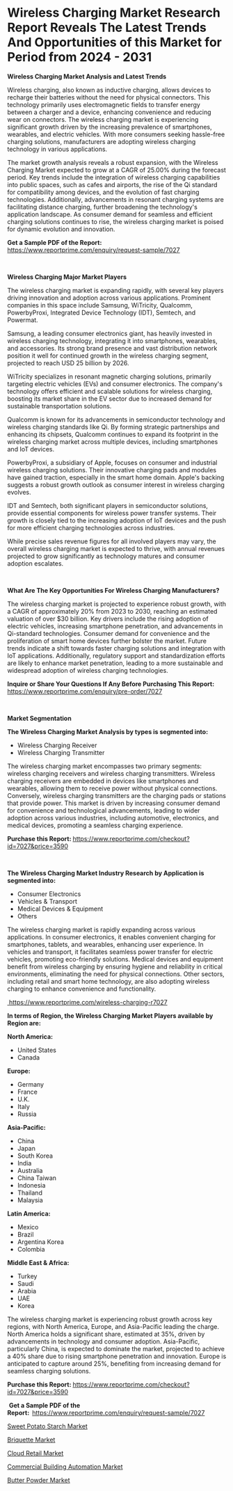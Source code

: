 <p><h1>Wireless Charging Market Research Report Reveals The Latest Trends And Opportunities of this Market for Period from 2024 - 2031</h1></p><p><strong>Wireless Charging Market Analysis and Latest Trends</strong></p>
<p><p>Wireless charging, also known as inductive charging, allows devices to recharge their batteries without the need for physical connectors. This technology primarily uses electromagnetic fields to transfer energy between a charger and a device, enhancing convenience and reducing wear on connectors. The wireless charging market is experiencing significant growth driven by the increasing prevalence of smartphones, wearables, and electric vehicles. With more consumers seeking hassle-free charging solutions, manufacturers are adopting wireless charging technology in various applications.</p><p>The market growth analysis reveals a robust expansion, with the Wireless Charging Market expected to grow at a CAGR of 25.00% during the forecast period. Key trends include the integration of wireless charging capabilities into public spaces, such as cafes and airports, the rise of the Qi standard for compatibility among devices, and the evolution of fast charging technologies. Additionally, advancements in resonant charging systems are facilitating distance charging, further broadening the technology's application landscape. As consumer demand for seamless and efficient charging solutions continues to rise, the wireless charging market is poised for dynamic evolution and innovation.</p></p>
<p><strong>Get a Sample PDF of the Report:&nbsp;</strong> <a href="https://www.reportprime.com/enquiry/request-sample/7027?utm_campaign=83&utm_medium=2&utm_source=Github&utm_content=ia&utm_term=15112024&utm_id=wireless-charging">https://www.reportprime.com/enquiry/request-sample/7027</a></p>
<p>&nbsp;</p>
<p><strong>Wireless Charging Major Market Players</strong></p>
<p><p>The wireless charging market is expanding rapidly, with several key players driving innovation and adoption across various applications. Prominent companies in this space include Samsung, WiTricity, Qualcomm, PowerbyProxi, Integrated Device Technology (IDT), Semtech, and Powermat. </p><p>Samsung, a leading consumer electronics giant, has heavily invested in wireless charging technology, integrating it into smartphones, wearables, and accessories. Its strong brand presence and vast distribution network position it well for continued growth in the wireless charging segment, projected to reach USD 25 billion by 2026.</p><p>WiTricity specializes in resonant magnetic charging solutions, primarily targeting electric vehicles (EVs) and consumer electronics. The company's technology offers efficient and scalable solutions for wireless charging, boosting its market share in the EV sector due to increased demand for sustainable transportation solutions. </p><p>Qualcomm is known for its advancements in semiconductor technology and wireless charging standards like Qi. By forming strategic partnerships and enhancing its chipsets, Qualcomm continues to expand its footprint in the wireless charging market across multiple devices, including smartphones and IoT devices.</p><p>PowerbyProxi, a subsidiary of Apple, focuses on consumer and industrial wireless charging solutions. Their innovative charging pads and modules have gained traction, especially in the smart home domain. Apple's backing suggests a robust growth outlook as consumer interest in wireless charging evolves.</p><p>IDT and Semtech, both significant players in semiconductor solutions, provide essential components for wireless power transfer systems. Their growth is closely tied to the increasing adoption of IoT devices and the push for more efficient charging technologies across industries.</p><p>While precise sales revenue figures for all involved players may vary, the overall wireless charging market is expected to thrive, with annual revenues projected to grow significantly as technology matures and consumer adoption escalates.</p></p>
<p>&nbsp;</p>
<p><strong>What Are The Key Opportunities For Wireless Charging Manufacturers?</strong></p>
<p><p>The wireless charging market is projected to experience robust growth, with a CAGR of approximately 20% from 2023 to 2030, reaching an estimated valuation of over $30 billion. Key drivers include the rising adoption of electric vehicles, increasing smartphone penetration, and advancements in Qi-standard technologies. Consumer demand for convenience and the proliferation of smart home devices further bolster the market. Future trends indicate a shift towards faster charging solutions and integration with IoT applications. Additionally, regulatory support and standardization efforts are likely to enhance market penetration, leading to a more sustainable and widespread adoption of wireless charging technologies.</p></p>
<p><strong>Inquire or Share Your Questions If Any Before Purchasing This Report:</strong> <a href="https://www.reportprime.com/enquiry/pre-order/7027?utm_campaign=83&utm_medium=2&utm_source=Github&utm_content=ia&utm_term=15112024&utm_id=wireless-charging">https://www.reportprime.com/enquiry/pre-order/7027</a></p>
<p>&nbsp;</p>
<p><strong>Market Segmentation</strong></p>
<p><strong>The Wireless Charging Market Analysis by types is segmented into:</strong></p>
<p><ul><li>Wireless Charging Receiver</li><li>Wireless Charging Transmitter</li></ul></p>
<p><p>The wireless charging market encompasses two primary segments: wireless charging receivers and wireless charging transmitters. Wireless charging receivers are embedded in devices like smartphones and wearables, allowing them to receive power without physical connections. Conversely, wireless charging transmitters are the charging pads or stations that provide power. This market is driven by increasing consumer demand for convenience and technological advancements, leading to wider adoption across various industries, including automotive, electronics, and medical devices, promoting a seamless charging experience.</p></p>
<p><strong>Purchase this Report:&nbsp;</strong><a href="https://www.reportprime.com/checkout?id=7027&price=3590&utm_campaign=83&utm_medium=2&utm_source=Github&utm_content=ia&utm_term=15112024&utm_id=wireless-charging">https://www.reportprime.com/checkout?id=7027&price=3590</a></p>
<p>&nbsp;</p>
<p><strong>The Wireless Charging Market Industry Research by Application is segmented into:</strong></p>
<p><ul><li>Consumer Electronics</li><li>Vehicles & Transport</li><li>Medical Devices & Equipment</li><li>Others</li></ul></p>
<p><p>The wireless charging market is rapidly expanding across various applications. In consumer electronics, it enables convenient charging for smartphones, tablets, and wearables, enhancing user experience. In vehicles and transport, it facilitates seamless power transfer for electric vehicles, promoting eco-friendly solutions. Medical devices and equipment benefit from wireless charging by ensuring hygiene and reliability in critical environments, eliminating the need for physical connections. Other sectors, including retail and smart home technology, are also adopting wireless charging to enhance convenience and functionality.</p></p>
<p><a href="https://www.reportprime.com/wireless-charging-r7027?utm_campaign=83&utm_medium=2&utm_source=Github&utm_content=ia&utm_term=15112024&utm_id=wireless-charging">&nbsp;https://www.reportprime.com/wireless-charging-r7027</a></p>
<p><strong>In terms of Region, the Wireless Charging Market Players available by Region are:</strong></p>
<p>
    <p> <strong> North America: </strong>
        <ul>
            <li>United States</li>
            <li>Canada</li>
        </ul>
        </p> 
    <p> <strong> Europe: </strong>
        <ul>
            <li>Germany</li>
            <li>France</li>
            <li>U.K.</li>
            <li>Italy</li>
            <li>Russia</li>
        </ul>
        </p> 
    <p> <strong> Asia-Pacific: </strong>
        <ul>
            <li>China</li>
            <li>Japan</li>
            <li>South Korea</li>
            <li>India</li>
            <li>Australia</li>
            <li>China Taiwan</li>
            <li>Indonesia</li>
            <li>Thailand</li>
            <li>Malaysia</li>
        </ul>
        </p> 
    <p> <strong> Latin America: </strong>
        <ul>
            <li>Mexico</li>
            <li>Brazil</li>
            <li>Argentina Korea</li>
            <li>Colombia</li>
        </ul>
        </p> 
    <p> <strong> Middle East & Africa: </strong>
        <ul>
            <li>Turkey</li>
            <li>Saudi</li>
            <li>Arabia</li>
            <li>UAE</li>
            <li>Korea</li>
        </ul>
    </p>
    </p>
<p><p>The wireless charging market is experiencing robust growth across key regions, with North America, Europe, and Asia-Pacific leading the charge. North America holds a significant share, estimated at 35%, driven by advancements in technology and consumer adoption. Asia-Pacific, particularly China, is expected to dominate the market, projected to achieve a 40% share due to rising smartphone penetration and innovation. Europe is anticipated to capture around 25%, benefiting from increasing demand for seamless charging solutions.</p></p>
<p><strong>Purchase this Report: </strong><a href="https://www.reportprime.com/checkout?id=7027&price=3590&utm_campaign=83&utm_medium=2&utm_source=Github&utm_content=ia&utm_term=15112024&utm_id=wireless-charging">https://www.reportprime.com/checkout?id=7027&price=3590</a></p>
<p>&nbsp;<strong>Get a Sample PDF of the Report:&nbsp;&nbsp;</strong><a href="https://www.reportprime.com/enquiry/request-sample/7027?utm_campaign=83&utm_medium=2&utm_source=Github&utm_content=ia&utm_term=15112024&utm_id=wireless-charging">https://www.reportprime.com/enquiry/request-sample/7027</a></p>
<p><strong></strong></p>
<p><p><a href="https://www.linkedin.com/pulse/pioneering-growth-analyzing-global-sweet-potato-starch-market-mpakc?utm_campaign=83&utm_medium=2&utm_source=Github&utm_content=ia&utm_term=15112024&utm_id=wireless-charging">Sweet Potato Starch Market</a></p><p><a href="https://www.linkedin.com/pulse/briquette-market-overview-forecast-2024-2031-detailed-study-m5m2c?utm_campaign=83&utm_medium=2&utm_source=Github&utm_content=ia&utm_term=15112024&utm_id=wireless-charging">Briquette Market</a></p><p><a href="https://issuu.com/reportprime-2/docs/cloud-retail-market-size-2030.pptx_ea37e3d52771a7?utm_campaign=83&utm_medium=2&utm_source=Github&utm_content=ia&utm_term=15112024&utm_id=wireless-charging">Cloud Retail Market</a></p><p><a href="https://issuu.com/reportprime-2/docs/commercial-building-automation-mark_a06c2b64d4eaaa?utm_campaign=83&utm_medium=2&utm_source=Github&utm_content=ia&utm_term=15112024&utm_id=wireless-charging">Commercial Building Automation Market</a></p><p><a href="https://github.com/dringals/Market-Research-Report-List-6/blob/main/butter-powder-market.md?utm_campaign=83&utm_medium=2&utm_source=Github&utm_content=ia&utm_term=15112024&utm_id=wireless-charging">Butter Powder Market</a></p></p>